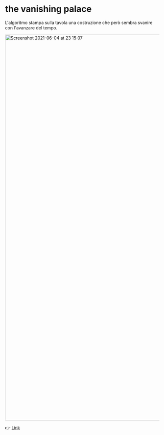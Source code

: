 # the vanishing palace

L'algoritmo stampa sulla tavola una costruzione che però sembra svanire con l'avanzare del tempo.

<img width="1260" alt="Screenshot 2021-06-04 at 23 15 07" src="https://user-images.githubusercontent.com/76455312/120863516-fadedb80-c58a-11eb-9d34-603a7f54acc0.png">

👉 [Link](https://editor.p5js.org/emanuelepizzuti/full/XMy4mF61k)
